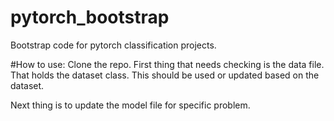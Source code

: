 # pytorch_bootstrap
Bootstrap code for pytorch classification projects.

#How to use:
Clone the repo. First thing that needs checking is the data file. That holds the dataset class. This should be used or updated based on the dataset.

Next thing is to update the model file for specific problem.
